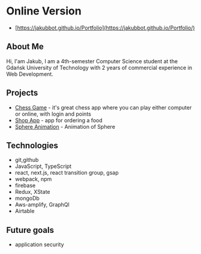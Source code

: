 # Online Version

- [https://jakubbot.github.io/Portfolio](https://jakubbot.github.io/Portfolio/)

## About Me
Hi, I'am Jakub, I am a 4th-semester Computer Science student at the Gdańsk University of Technology with 2 years of commercial experience in Web Development.




## Projects 
- [Chess Game](https://github.com/JakubBot/Chess-Game) - it's great chess app where you can play either computer or online, with login and points
- [Shop App](https://github.com/JakubBot/Shopify) - app for ordering a food
- [Sphere Animation](https://github.com/JakubBot/SphereAnimationThreeJs) - Animation of Sphere

## Technologies 
- git,github
- JavaScript, TypeScript 
- react, next.js, react transition group, gsap
- webpack, npm
- firebase
- Redux, XState
- mongoDb
- Aws-amplify, GraphQl
- Airtable

## Future goals
- application security
